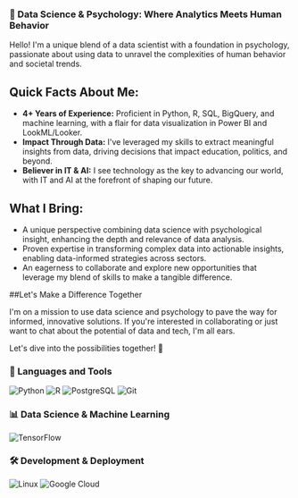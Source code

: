 ### 🚀 Data Science & Psychology: Where Analytics Meets Human Behavior

Hello! I'm a unique blend of a data scientist with a foundation in psychology, passionate about using data to unravel the complexities of human behavior and societal trends.

## Quick Facts About Me:

- __4+ Years of Experience:__ Proficient in Python, R, SQL, BigQuery, and machine learning, with a flair for data visualization in Power BI and LookML/Looker.
- __Impact Through Data:__ I've leveraged my skills to extract meaningful insights from data, driving decisions that impact education, politics, and beyond.
- __Believer in IT & AI:__ I see technology as the key to advancing our world, with IT and AI at the forefront of shaping our future.
  
## What I Bring:
- A unique perspective combining data science with psychological insight, enhancing the depth and relevance of data analysis.
- Proven expertise in transforming complex data into actionable insights, enabling data-informed strategies across sectors.
- An eagerness to collaborate and explore new opportunities that leverage my blend of skills to make a tangible difference.

##Let's Make a Difference Together

I'm on a mission to use data science and psychology to pave the way for informed, innovative solutions. If you're interested in collaborating or just want to chat about the potential of data and tech, I'm all ears.

Let's dive into the possibilities together! 🌟

<h3>🔧 Languages and Tools</h3>
<div>
   <img alt="Python" src="https://img.shields.io/badge/Python-FFD43B?style=for-the-badge&logo=python&logoColor=blue"/>
   <img alt="R" src="https://img.shields.io/badge/R-276DC3?style=for-the-badge&logo=r&logoColor=white"/>
   <img alt="PostgreSQL" src="https://img.shields.io/badge/PostgreSQL-316192?style=for-the-badge&logo=postgresql&logoColor=white"/>
   <img alt="Git" src="https://img.shields.io/badge/git%20-%23F05033.svg?&style=for-the-badge&logo=git&logoColor=white"/>
</div>

<h3>📊 Data Science & Machine Learning</h3>
<div>
   <img alt="TensorFlow" src="https://img.shields.io/badge/TensorFlow-FF6F00?style=for-the-badge&logo=tensorflow&logoColor=white"/>
</div>

<h3>🛠️ Development & Deployment</h3>
<div>
   <img alt="Linux" src="https://img.shields.io/badge/Linux-FCC624?style=for-the-badge&logo=linux&logoColor=black"/>
   <img alt="Google Cloud" src="https://img.shields.io/badge/Google_Cloud-4285F4?style=for-the-badge&logo=google-cloud&logoColor=white"/>
</div>
 

<!--
https://dev.to/envoy_/150-badges-for-github-pnk#analytics
-->

